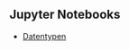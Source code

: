 ## Jupyter Notebooks
- [Datentypen](https://github.com/ts-25-01/documentation/blob/main/module01/1.4.algorithms_basic/python/datatypes.ipynb)
